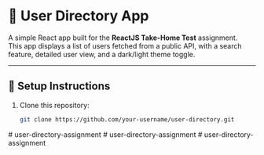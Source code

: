 # 👥 User Directory App

A simple React app built for the **ReactJS Take-Home Test** assignment.  
This app displays a list of users fetched from a public API, with a search feature, detailed user view, and a dark/light theme toggle.

---

## 🚀 Setup Instructions

1. Clone this repository:
   ```bash
   git clone https://github.com/your-username/user-directory.git
#   u s e r - d i r e c t o r y - a s s i g n m e n t  
 #   u s e r - d i r e c t o r y - a s s i g n m e n t  
 #   u s e r - d i r e c t o r y - a s s i g n m e n t  
 